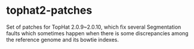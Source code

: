 tophat2-patches
===============

Set of patches for TopHat 2.0.9~2.0.10, which fix several Segmentation faults
which sometimes happen when there is some discrepancies among the reference genome
and its bowtie indexes.

